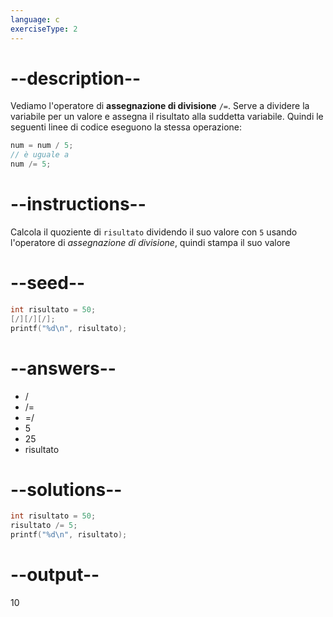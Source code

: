 ```yaml
---
language: c
exerciseType: 2
---
```


# --description--

Vediamo l'operatore di **assegnazione di divisione** `/=`.
Serve a dividere la variabile per un valore e assegna il risultato alla suddetta variabile.
Quindi le seguenti linee di codice eseguono la stessa operazione:
```c
num = num / 5;
// è uguale a
num /= 5;
```

# --instructions--

Calcola il quoziente di `risultato` dividendo il suo valore con `5` usando l'operatore di *assegnazione di divisione*, quindi stampa il suo valore

# --seed--

```c
int risultato = 50;
[/][/][/];
printf("%d\n", risultato);
```

# --answers--

-  / 
-  /= 
-  =/ 
- 5
- 25
- risultato

# --solutions--

```c
int risultato = 50;
risultato /= 5;
printf("%d\n", risultato);
```

# --output--

10

